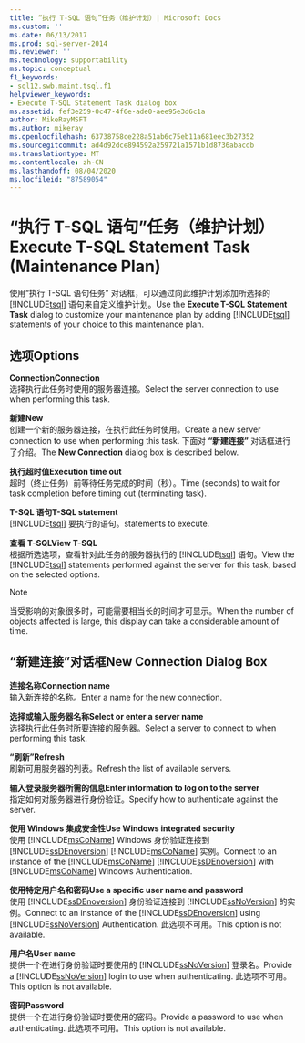 ```yaml
---
title: “执行 T-SQL 语句”任务（维护计划）| Microsoft Docs
ms.custom: ''
ms.date: 06/13/2017
ms.prod: sql-server-2014
ms.reviewer: ''
ms.technology: supportability
ms.topic: conceptual
f1_keywords:
- sql12.swb.maint.tsql.f1
helpviewer_keywords:
- Execute T-SQL Statement Task dialog box
ms.assetid: fef3e259-0c47-4f6e-ade0-aee95e3d6c1a
author: MikeRayMSFT
ms.author: mikeray
ms.openlocfilehash: 63738758ce228a51ab6c75eb11a681eec3b27352
ms.sourcegitcommit: ad4d92dce894592a259721a1571b1d8736abacdb
ms.translationtype: MT
ms.contentlocale: zh-CN
ms.lasthandoff: 08/04/2020
ms.locfileid: "87589054"
---
```

# <a name="execute-t-sql-statement-task-maintenance-plan"></a><span data-ttu-id="33217-102">“执行 T-SQL 语句”任务（维护计划）</span><span class="sxs-lookup"><span data-stu-id="33217-102">Execute T-SQL Statement Task (Maintenance Plan)</span></span>
  <span data-ttu-id="33217-103">使用“执行 T-SQL 语句任务”  对话框，可以通过向此维护计划添加所选择的 [!INCLUDE[tsql](../../includes/tsql-md.md)] 语句来自定义维护计划。</span><span class="sxs-lookup"><span data-stu-id="33217-103">Use the **Execute T-SQL Statement Task** dialog to customize your maintenance plan by adding [!INCLUDE[tsql](../../includes/tsql-md.md)] statements of your choice to this maintenance plan.</span></span>  
  
## <a name="options"></a><span data-ttu-id="33217-104">选项</span><span class="sxs-lookup"><span data-stu-id="33217-104">Options</span></span>  
 <span data-ttu-id="33217-105">**Connection**</span><span class="sxs-lookup"><span data-stu-id="33217-105">**Connection**</span></span>  
 <span data-ttu-id="33217-106">选择执行此任务时使用的服务器连接。</span><span class="sxs-lookup"><span data-stu-id="33217-106">Select the server connection to use when performing this task.</span></span>  
  
 <span data-ttu-id="33217-107">**新建**</span><span class="sxs-lookup"><span data-stu-id="33217-107">**New**</span></span>  
 <span data-ttu-id="33217-108">创建一个新的服务器连接，在执行此任务时使用。</span><span class="sxs-lookup"><span data-stu-id="33217-108">Create a new server connection to use when performing this task.</span></span> <span data-ttu-id="33217-109">下面对 **“新建连接”** 对话框进行了介绍。</span><span class="sxs-lookup"><span data-stu-id="33217-109">The **New Connection** dialog box is described below.</span></span>  
  
 <span data-ttu-id="33217-110">**执行超时值**</span><span class="sxs-lookup"><span data-stu-id="33217-110">**Execution time out**</span></span>  
 <span data-ttu-id="33217-111">超时（终止任务）前等待任务完成的时间（秒）。</span><span class="sxs-lookup"><span data-stu-id="33217-111">Time (seconds) to wait for task completion before timing out (terminating task).</span></span>  
  
 <span data-ttu-id="33217-112">**T-SQL 语句**</span><span class="sxs-lookup"><span data-stu-id="33217-112">**T-SQL statement**</span></span>  
 [!INCLUDE[tsql](../../includes/tsql-md.md)] <span data-ttu-id="33217-113">要执行的语句。</span><span class="sxs-lookup"><span data-stu-id="33217-113">statements to execute.</span></span>  
  
 <span data-ttu-id="33217-114">**查看 T-SQL**</span><span class="sxs-lookup"><span data-stu-id="33217-114">**View T-SQL**</span></span>  
 <span data-ttu-id="33217-115">根据所选选项，查看针对此任务的服务器执行的 [!INCLUDE[tsql](../../includes/tsql-md.md)] 语句。</span><span class="sxs-lookup"><span data-stu-id="33217-115">View the [!INCLUDE[tsql](../../includes/tsql-md.md)] statements performed against the server for this task, based on the selected options.</span></span>  
  
> [!NOTE]  
>  <span data-ttu-id="33217-116">当受影响的对象很多时，可能需要相当长的时间才可显示。</span><span class="sxs-lookup"><span data-stu-id="33217-116">When the number of objects affected is large, this display can take a considerable amount of time.</span></span>  
  
## <a name="new-connection-dialog-box"></a><span data-ttu-id="33217-117">“新建连接”对话框</span><span class="sxs-lookup"><span data-stu-id="33217-117">New Connection Dialog Box</span></span>  
 <span data-ttu-id="33217-118">**连接名称**</span><span class="sxs-lookup"><span data-stu-id="33217-118">**Connection name**</span></span>  
 <span data-ttu-id="33217-119">输入新连接的名称。</span><span class="sxs-lookup"><span data-stu-id="33217-119">Enter a name for the new connection.</span></span>  
  
 <span data-ttu-id="33217-120">**选择或输入服务器名称**</span><span class="sxs-lookup"><span data-stu-id="33217-120">**Select or enter a server name**</span></span>  
 <span data-ttu-id="33217-121">选择执行此任务时所要连接的服务器。</span><span class="sxs-lookup"><span data-stu-id="33217-121">Select a server to connect to when performing this task.</span></span>  
  
 <span data-ttu-id="33217-122">**“刷新”**</span><span class="sxs-lookup"><span data-stu-id="33217-122">**Refresh**</span></span>  
 <span data-ttu-id="33217-123">刷新可用服务器的列表。</span><span class="sxs-lookup"><span data-stu-id="33217-123">Refresh the list of available servers.</span></span>  
  
 <span data-ttu-id="33217-124">**输入登录服务器所需的信息**</span><span class="sxs-lookup"><span data-stu-id="33217-124">**Enter information to log on to the server**</span></span>  
 <span data-ttu-id="33217-125">指定如何对服务器进行身份验证。</span><span class="sxs-lookup"><span data-stu-id="33217-125">Specify how to authenticate against the server.</span></span>  
  
 <span data-ttu-id="33217-126">**使用 Windows 集成安全性**</span><span class="sxs-lookup"><span data-stu-id="33217-126">**Use Windows integrated security**</span></span>  
 <span data-ttu-id="33217-127">使用 [!INCLUDE[msCoName](../../includes/msconame-md.md)] Windows 身份验证连接到 [!INCLUDE[ssDEnoversion](../../includes/ssdenoversion-md.md)] [!INCLUDE[msCoName](../../includes/msconame-md.md)] 实例。</span><span class="sxs-lookup"><span data-stu-id="33217-127">Connect to an instance of the [!INCLUDE[msCoName](../../includes/msconame-md.md)] [!INCLUDE[ssDEnoversion](../../includes/ssdenoversion-md.md)] with [!INCLUDE[msCoName](../../includes/msconame-md.md)] Windows Authentication.</span></span>  
  
 <span data-ttu-id="33217-128">**使用特定用户名和密码**</span><span class="sxs-lookup"><span data-stu-id="33217-128">**Use a specific user name and password**</span></span>  
 <span data-ttu-id="33217-129">使用 [!INCLUDE[ssDEnoversion](../../includes/ssdenoversion-md.md)] 身份验证连接到 [!INCLUDE[ssNoVersion](../../includes/ssnoversion-md.md)] 的实例。</span><span class="sxs-lookup"><span data-stu-id="33217-129">Connect to an instance of the [!INCLUDE[ssDEnoversion](../../includes/ssdenoversion-md.md)] using [!INCLUDE[ssNoVersion](../../includes/ssnoversion-md.md)] Authentication.</span></span> <span data-ttu-id="33217-130">此选项不可用。</span><span class="sxs-lookup"><span data-stu-id="33217-130">This option is not available.</span></span>  
  
 <span data-ttu-id="33217-131">**用户名**</span><span class="sxs-lookup"><span data-stu-id="33217-131">**User name**</span></span>  
 <span data-ttu-id="33217-132">提供一个在进行身份验证时要使用的 [!INCLUDE[ssNoVersion](../../includes/ssnoversion-md.md)] 登录名。</span><span class="sxs-lookup"><span data-stu-id="33217-132">Provide a [!INCLUDE[ssNoVersion](../../includes/ssnoversion-md.md)] login to use when authenticating.</span></span> <span data-ttu-id="33217-133">此选项不可用。</span><span class="sxs-lookup"><span data-stu-id="33217-133">This option is not available.</span></span>  
  
 <span data-ttu-id="33217-134">**密码**</span><span class="sxs-lookup"><span data-stu-id="33217-134">**Password**</span></span>  
 <span data-ttu-id="33217-135">提供一个在进行身份验证时要使用的密码。</span><span class="sxs-lookup"><span data-stu-id="33217-135">Provide a password to use when authenticating.</span></span> <span data-ttu-id="33217-136">此选项不可用。</span><span class="sxs-lookup"><span data-stu-id="33217-136">This option is not available.</span></span>  
  
  

